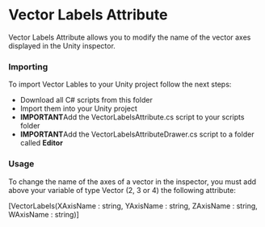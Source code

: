 <h1>Vector Labels Attribute</h1>

<p>Vector Labels Attribute allows you to modify the name of the vector axes displayed in the Unity inspector.</p>

<h3>Importing</h3>
<p>To import Vector Lables to your Unity project follow the next steps: </p>
<ul>
  <li>Download all C# scripts from this folder</li>
  <li>Import them into your Unity project</li>
  <li><strong>IMPORTANT</strong>Add the VectorLabelsAttribute.cs script to your scripts folder</li>
  <li><strong>IMPORTANT</strong>Add the VectorLabelsAttributeDrawer.cs script to a folder called <strong>Editor</strong></li>
</ul>

<h3>Usage</h3>
<p>To change the name of the axes of a vector in the inspector, you must add above your variable of type Vector (2, 3 or 4) the following attribute:</p>

<p>[VectorLabels(XAxisName : string, YAxisName : string, ZAxisName : string, WAxisName : string)]</p>
